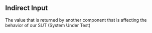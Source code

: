## Indirect Input
The value that is returned by another component that is affecting the behavior of our SUT (System Under Test)
